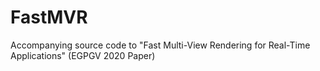 # FastMVR
Accompanying source code to "Fast Multi-View Rendering for Real-Time Applications" (EGPGV 2020 Paper)
